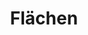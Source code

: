---
title: 'Flächen'
icon: icon.png
link: '/de/techs/shapes/function:shape_2D'
sitemap:
    ignore: true

content:
    items: 
        - '@taxonomy.function': 'shape_2D'
    filter:
        published: true
        type: 'tech' 
---